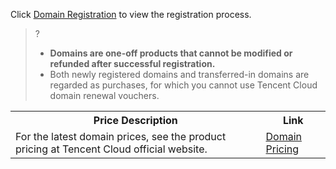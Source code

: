 ﻿Click [Domain Registration](https://intl.cloud.tencent.com/document/product/242/42861) to view the registration process.
>?
>- **Domains are one-off products that cannot be modified or refunded after successful registration.**
>- Both newly registered domains and transferred-in domains are regarded as purchases, for which you cannot use Tencent Cloud domain renewal vouchers.

<table>
<tr>
<th>Price Description</th>
<th>Link</th>
</tr>
<tr>
<td>For the latest domain prices, see the product pricing at Tencent Cloud official website.</td>
<td><a href="https://buy.intl.cloud.tencent.com/domain/price?type=overview ">Domain Pricing</a></td>

</tr>
</table>

